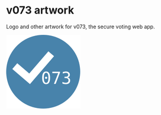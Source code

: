 # v073 artwork

Logo and other artwork for v073, the secure voting web app.

![](logo/logo_200.png)
